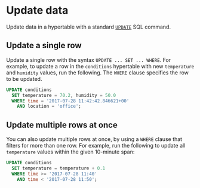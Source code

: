 # Update data
Update data in a hypertable with a standard [`UPDATE`][postgres-update] SQL
command.

## Update a single row
Update a single row with the syntax `UPDATE ... SET ... WHERE`. For example, to
update a row in the `conditions` hypertable with new `temperature` and
`humidity` values, run the following. The `WHERE` clause specifies the row to be
updated.
```sql
UPDATE conditions
  SET temperature = 70.2, humidity = 50.0
  WHERE time = '2017-07-28 11:42:42.846621+00'
    AND location = 'office';
```

## Update multiple rows at once
You can also update multiple rows at once, by using a `WHERE` clause that
filters for more than one row. For example, run the following to update
all `temperature` values within the given 10-minute span:
```sql
UPDATE conditions
  SET temperature = temperature + 0.1
  WHERE time >= '2017-07-28 11:40'
    AND time < '2017-07-28 11:50';
```

[postgres-update]: https://www.postgresql.org/docs/current/static/sql-update.html
